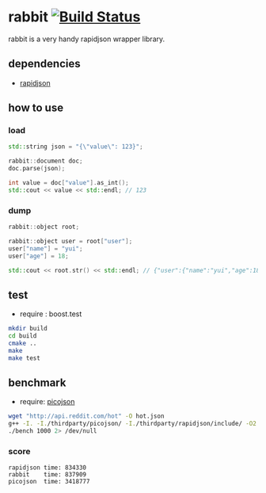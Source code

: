 rabbit [![Build Status](https://cloud.drone.io/api/badges/mashiro/rabbit/status.svg)](https://cloud.drone.io/mashiro/rabbit)
======

rabbit is a very handy rapidjson wrapper library.


## dependencies

* [rapidjson](http://code.google.com/p/rapidjson/)


## how to use


### load

```cpp
std::string json = "{\"value\": 123}";

rabbit::document doc;
doc.parse(json);

int value = doc["value"].as_int();
std::cout << value << std::endl; // 123
```


### dump

```cpp
rabbit::object root;

rabbit::object user = root["user"];
user["name"] = "yui";
user["age"] = 18;

std::cout << root.str() << std::endl; // {"user":{"name":"yui","age":18}}
```


## test

* require : boost.test

```bash
mkdir build
cd build
cmake ..
make
make test
```


## benchmark

* require: [picojson](https://github.com/kazuho/picojson)

```bash
wget "http://api.reddit.com/hot" -O hot.json
g++ -I. -I./thirdparty/picojson/ -I./thirdparty/rapidjson/include/ -O2 -o bench bench.cpp
./bench 1000 2> /dev/null
```

### score

```
rapidjson time: 834330
rabbit    time: 837909
picojson  time: 3418777
```


